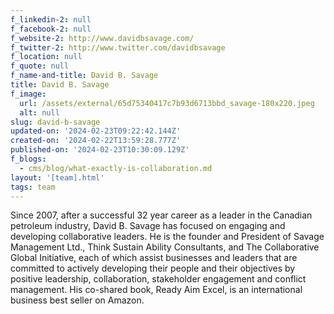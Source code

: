 ```yaml
---
f_linkedin-2: null
f_facebook-2: null
f_website-2: http://www.davidbsavage.com/
f_twitter-2: http://www.twitter.com/davidbsavage
f_location: null
f_quote: null
f_name-and-title: David B. Savage
title: David B. Savage
f_image:
  url: /assets/external/65d75340417c7b93d6713bbd_savage-180x220.jpeg
  alt: null
slug: david-b-savage
updated-on: '2024-02-23T09:22:42.144Z'
created-on: '2024-02-22T13:59:28.777Z'
published-on: '2024-02-23T10:30:09.129Z'
f_blogs:
  - cms/blog/what-exactly-is-collaboration.md
layout: '[team].html'
tags: team
---
```


Since 2007, after a successful 32 year career as a leader in the Canadian petroleum industry, David B. Savage has focused on engaging and developing collaborative leaders. He is the founder and President of Savage Management Ltd., Think Sustain Ability Consultants, and The Collaborative Global Initiative, each of which assist businesses and leaders that are committed to actively developing their people and their objectives by positive leadership, collaboration, stakeholder engagement and conflict management. His co-shared book, Ready Aim Excel, is an international business best seller on Amazon.
